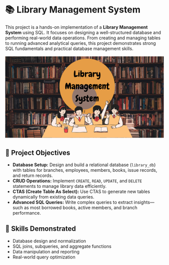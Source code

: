 # 📚 Library Management System

This project is a hands-on implementation of a **Library Management System** using SQL. It focuses on designing a well-structured database and performing real-world data operations. From creating and managing tables to running advanced analytical queries, this project demonstrates strong SQL fundamentals and practical database management skills.

![library_management_system.png](library_management_system.png)

## 🎯 Project Objectives

* **Database Setup:** Design and build a relational database (`library_db`) with tables for branches, employees, members, books, issue records, and return records.
* **CRUD Operations:** Implement `CREATE`, `READ`, `UPDATE`, and `DELETE` statements to manage library data efficiently.
* **CTAS (Create Table As Select):** Use CTAS to generate new tables dynamically from existing data queries.
* **Advanced SQL Queries:** Write complex queries to extract insights—such as most borrowed books, active members, and branch performance.

## 🧩 Skills Demonstrated

* Database design and normalization
* SQL joins, subqueries, and aggregate functions
* Data manipulation and reporting
* Real-world query optimization